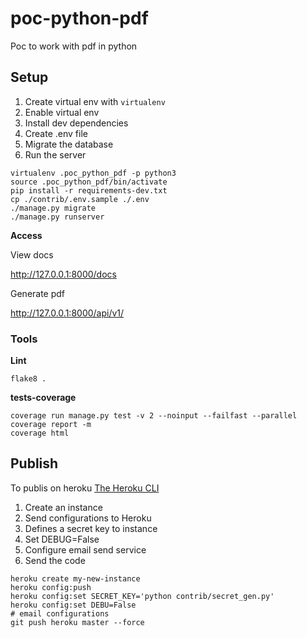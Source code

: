 # poc-python-pdf

Poc to work with pdf in python

## Setup

1. Create virtual env with `virtualenv`
2. Enable virtual env
3. Install dev dependencies
4. Create .env file
5. Migrate the database
6. Run the server

```console
virtualenv .poc_python_pdf -p python3
source .poc_python_pdf/bin/activate
pip install -r requirements-dev.txt
cp ./contrib/.env.sample ./.env
./manage.py migrate
./manage.py runserver
```

**Access**

View docs

http://127.0.0.1:8000/docs

Generate pdf

http://127.0.0.1:8000/api/v1/

### Tools

**Lint**

```console
flake8 .
```

**tests-coverage**

```console
coverage run manage.py test -v 2 --noinput --failfast --parallel
coverage report -m
coverage html
```

## Publish

To publis on heroku [The Heroku CLI](https://devcenter.heroku.com/articles/heroku-cli)

1. Create an instance
2. Send configurations to Heroku
3. Defines a secret key to instance
4. Set DEBUG=False
5. Configure email send service
6. Send the code

```console
heroku create my-new-instance
heroku config:push
heroku config:set SECRET_KEY='python contrib/secret_gen.py'
heroku config:set DEBU=False
# email configurations
git push heroku master --force
```
